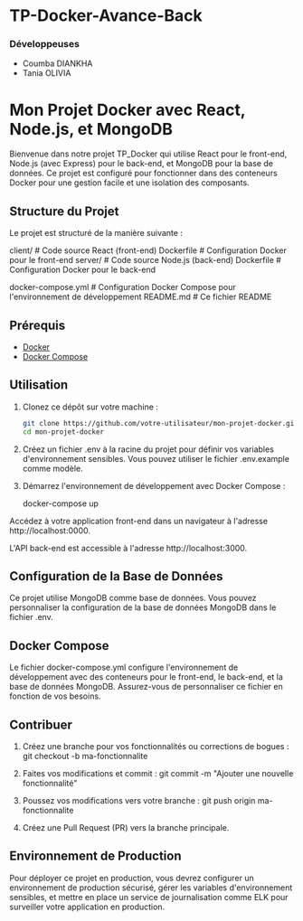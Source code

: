 # TP-Docker-Avance-Back

### Développeuses
- Coumba DIANKHA
- Tania OLIVIA

# Mon Projet Docker avec React, Node.js, et MongoDB

Bienvenue dans notre projet TP_Docker qui utilise React pour le front-end, Node.js (avec Express) pour le back-end, et MongoDB pour la base de données. Ce projet est configuré pour fonctionner dans des conteneurs Docker pour une gestion facile et une isolation des composants.

## Structure du Projet

Le projet est structuré de la manière suivante :


client/ # Code source React (front-end)
Dockerfile # Configuration Docker pour le front-end
server/ # Code source Node.js (back-end)
Dockerfile # Configuration Docker pour le back-end

docker-compose.yml # Configuration Docker Compose pour l'environnement de développement
README.md # Ce fichier README


## Prérequis

- [Docker](https://docs.docker.com/get-docker/)
- [Docker Compose](https://docs.docker.com/compose/install/)

## Utilisation

1. Clonez ce dépôt sur votre machine :

   ```bash
   git clone https://github.com/votre-utilisateur/mon-projet-docker.git
   cd mon-projet-docker

2. Créez un fichier .env à la racine du projet pour définir vos variables d'environnement sensibles. Vous pouvez utiliser le fichier .env.example comme modèle.

3. Démarrez l'environnement de développement avec Docker Compose :

    docker-compose up

Accédez à votre application front-end dans un navigateur à l'adresse http://localhost:0000.

L'API back-end est accessible à l'adresse http://localhost:3000.

## Configuration de la Base de Données

Ce projet utilise MongoDB comme base de données. Vous pouvez personnaliser la configuration de la base de données MongoDB dans le fichier .env.

## Docker Compose

Le fichier docker-compose.yml configure l'environnement de développement avec des conteneurs pour le front-end, le back-end, et la base de données MongoDB. Assurez-vous de personnaliser ce fichier en fonction de vos besoins.

## Contribuer

1. Créez une branche pour vos fonctionnalités ou corrections de bogues : git checkout -b ma-fonctionnalite

2. Faites vos modifications et commit : git commit -m "Ajouter une nouvelle fonctionnalité"

3. Poussez vos modifications vers votre branche : git push origin ma-fonctionnalite

4. Créez une Pull Request (PR) vers la branche principale.

## Environnement de Production

Pour déployer ce projet en production, vous devrez configurer un environnement de production sécurisé, gérer les variables d'environnement sensibles, et mettre en place un service de journalisation comme ELK pour surveiller votre application en production.
